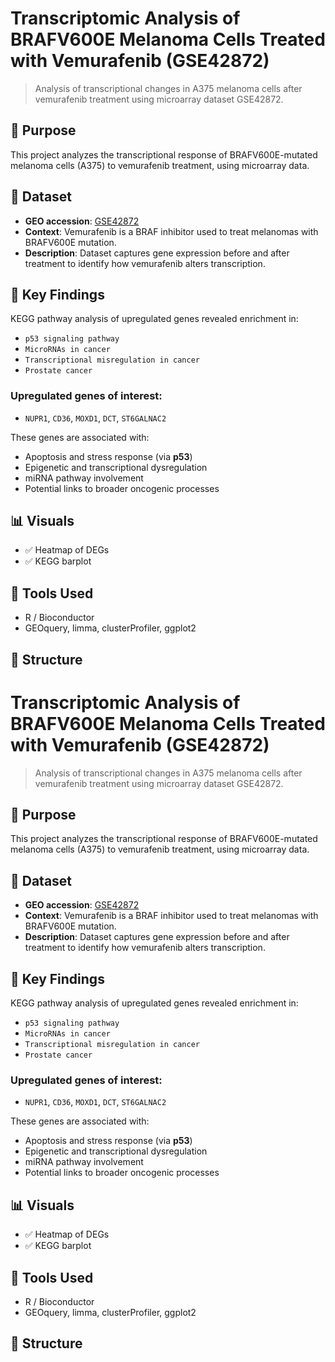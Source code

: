 # Transcriptomic Analysis of BRAFV600E Melanoma Cells Treated with Vemurafenib (GSE42872)

> Analysis of transcriptional changes in A375 melanoma cells after vemurafenib treatment using microarray dataset GSE42872.

## 🎯 Purpose
This project analyzes the transcriptional response of BRAFV600E-mutated melanoma cells (A375) to vemurafenib treatment, using microarray data.

## 🧬 Dataset
- **GEO accession**: [GSE42872](https://www.ncbi.nlm.nih.gov/geo/query/acc.cgi?acc=GSE42872)
- **Context**: Vemurafenib is a BRAF inhibitor used to treat melanomas with BRAFV600E mutation.
- **Description**: Dataset captures gene expression before and after treatment to identify how vemurafenib alters transcription.

## 🔬 Key Findings
KEGG pathway analysis of upregulated genes revealed enrichment in:
- `p53 signaling pathway`
- `MicroRNAs in cancer`
- `Transcriptional misregulation in cancer`
- `Prostate cancer`

### Upregulated genes of interest:
- `NUPR1`, `CD36`, `MOXD1`, `DCT`, `ST6GALNAC2`

These genes are associated with:
- Apoptosis and stress response (via **p53**)
- Epigenetic and transcriptional dysregulation
- miRNA pathway involvement
- Potential links to broader oncogenic processes

## 📊 Visuals
- ✅ Heatmap of DEGs  
- ✅ KEGG barplot  


## 🧪 Tools Used
- R / Bioconductor  
- GEOquery, limma, clusterProfiler, ggplot2

## 📁 Structure
# Transcriptomic Analysis of BRAFV600E Melanoma Cells Treated with Vemurafenib (GSE42872)

> Analysis of transcriptional changes in A375 melanoma cells after vemurafenib treatment using microarray dataset GSE42872.

## 🎯 Purpose
This project analyzes the transcriptional response of BRAFV600E-mutated melanoma cells (A375) to vemurafenib treatment, using microarray data.

## 🧬 Dataset
- **GEO accession**: [GSE42872](https://www.ncbi.nlm.nih.gov/geo/query/acc.cgi?acc=GSE42872)
- **Context**: Vemurafenib is a BRAF inhibitor used to treat melanomas with BRAFV600E mutation.
- **Description**: Dataset captures gene expression before and after treatment to identify how vemurafenib alters transcription.

## 🔬 Key Findings
KEGG pathway analysis of upregulated genes revealed enrichment in:
- `p53 signaling pathway`
- `MicroRNAs in cancer`
- `Transcriptional misregulation in cancer`
- `Prostate cancer`

### Upregulated genes of interest:
- `NUPR1`, `CD36`, `MOXD1`, `DCT`, `ST6GALNAC2`

These genes are associated with:
- Apoptosis and stress response (via **p53**)
- Epigenetic and transcriptional dysregulation
- miRNA pathway involvement
- Potential links to broader oncogenic processes

## 📊 Visuals
- ✅ Heatmap of DEGs  
- ✅ KEGG barplot  


## 🧪 Tools Used
- R / Bioconductor  
- GEOquery, limma, clusterProfiler, ggplot2

## 📁 Structure

